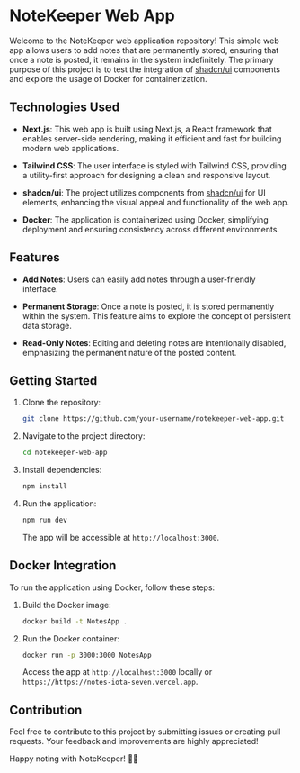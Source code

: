# NoteKeeper Web App

Welcome to the NoteKeeper web application repository! This simple web app allows users to add notes that are permanently stored, ensuring that once a note is posted, it remains in the system indefinitely. The primary purpose of this project is to test the integration of [shadcn/ui](https://github.com/shadcn/ui) components and explore the usage of Docker for containerization.

## Technologies Used

- **Next.js**: This web app is built using Next.js, a React framework that enables server-side rendering, making it efficient and fast for building modern web applications.

- **Tailwind CSS**: The user interface is styled with Tailwind CSS, providing a utility-first approach for designing a clean and responsive layout.

- **shadcn/ui**: The project utilizes components from [shadcn/ui](https://github.com/shadcn/ui) for UI elements, enhancing the visual appeal and functionality of the web app.

- **Docker**: The application is containerized using Docker, simplifying deployment and ensuring consistency across different environments.

## Features

- **Add Notes**: Users can easily add notes through a user-friendly interface.

- **Permanent Storage**: Once a note is posted, it is stored permanently within the system. This feature aims to explore the concept of persistent data storage.

- **Read-Only Notes**: Editing and deleting notes are intentionally disabled, emphasizing the permanent nature of the posted content.

## Getting Started

1. Clone the repository:

   ```bash
   git clone https://github.com/your-username/notekeeper-web-app.git
   ```

2. Navigate to the project directory:

   ```bash
   cd notekeeper-web-app
   ```

3. Install dependencies:

   ```bash
   npm install
   ```

4. Run the application:

   ```bash
   npm run dev
   ```

   The app will be accessible at `http://localhost:3000`.

## Docker Integration

To run the application using Docker, follow these steps:

1. Build the Docker image:

   ```bash
   docker build -t NotesApp .
   ```

2. Run the Docker container:

   ```bash
   docker run -p 3000:3000 NotesApp
   ```

   Access the app at `http://localhost:3000` locally or `https://https://notes-iota-seven.vercel.app`.

## Contribution

Feel free to contribute to this project by submitting issues or creating pull requests. Your feedback and improvements are highly appreciated!

Happy noting with NoteKeeper! 📝🚀
